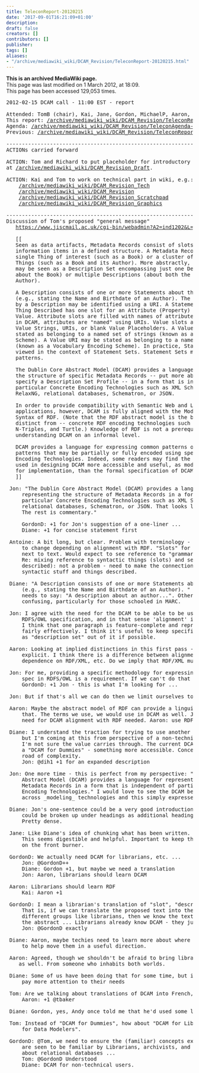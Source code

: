 ```yaml
---
title: TeleconReport-20120215
date: '2017-09-01T16:21:09+01:00'
description: 
draft: false
creators: []
contributors: []
publisher: 
tags: []
aliases:
- "/archive/mediawiki_wiki/DCAM_Revision/TeleconReport-20120215.html"
---
```


 **This is an archived MediaWiki page.**  
This page was last modified on 1 March 2012, at 18:09.  
This page has been accessed 129,053 times.

<pre>2012-02-15 DCAM call - 11:00 EST - report

Attended: TomB (chair), Kai, Jane, Gordon, MichaelP, Aaron, Diane, Mark (IRC), Jon, Antoine
This report: <a href="/mediawiki_wiki/DCAM_Revision/TeleconReport-20120215.md" class="external free" rel="nofollow">/archive/mediawiki_wiki/DCAM_Revision/TeleconReport-20120215</a>
Agenda: <a href="/mediawiki_wiki/DCAM_Revision/TeleconAgenda-20120215.md" class="external free" rel="nofollow">/archive/mediawiki_wiki/DCAM_Revision/TeleconAgenda-20120215</a>
Previous: <a href="/mediawiki_wiki/DCAM_Revision/TeleconReport-20120130.md" class="external free" rel="nofollow">/archive/mediawiki_wiki/DCAM_Revision/TeleconReport-20120130</a>

----------------------------------------------------------------------
ACTIONs carried forward

ACTION: Tom and Richard to put placeholder for introductory text into wiki document
at <a href="/mediawiki_wiki/DCAM_Revision_Draft.md" class="external free" rel="nofollow">/archive/mediawiki_wiki/DCAM_Revision_Draft</a>.

ACTION: Kai and Tom to work on technical part in wiki, e.g.:
    <a href="/mediawiki_wiki/DCAM_Revision_Tech.md" class="external free" rel="nofollow">/archive/mediawiki_wiki/DCAM_Revision_Tech</a>
    <a href="/mediawiki_wiki/DCAM_Revision.md" class="external free" rel="nofollow">/archive/mediawiki_wiki/DCAM_Revision</a>
    <a href="/mediawiki_wiki/DCAM_Revision_Scratchpad.md" class="external free" rel="nofollow">/archive/mediawiki_wiki/DCAM_Revision_Scratchpad</a>
    <a href="/mediawiki_wiki/DCAM_Revision_Graphics.md" class="external free" rel="nofollow">/archive/mediawiki_wiki/DCAM_Revision_Graphics</a>

----------------------------------------------------------------------
Discussion of Tom's proposed "general message"
   <a href="https://www.jiscmail.ac.uk/cgi-bin/webadmin?A2=ind1202&amp;L=dc-architecture&amp;P=19582" class="external free" rel="nofollow">https://www.jiscmail.ac.uk/cgi-bin/webadmin?A2=ind1202&amp;L=dc-architecture&amp;P=19582</a>

   [[
   Seen as data artifacts, Metadata Records consist of slots holding
   information items in a defined structure. A Metadata Record may describe a
   single Thing of interest (such as a Book) or a cluster of closely related
   Things (such as a Book and its Author). More abstractly, a Metadata Record
   may be seen as a Description Set encompassing just one Description (i.e.,
   about the Book) or multiple Descriptions (about both the Book and the
   Author).  
   
   A Description consists of one or more Statements about the Thing Described
   (e.g., stating the Name and Birthdate of an Author). The Thing Described
   by a Description may be identified using a URI. A Statement about the
   Thing Described has one slot for an Attribute (Property) and one slot for a
   Value. Attribute slots are filled with names of attributes (properties);
   in DCAM, attributes are "named" using URIs. Value slots are filled with
   Value Strings, URIs, or blank Value Placeholders. A Value String may be
   stated as belonging to a named set of strings (known as a Syntax Encoding
   Scheme). A Value URI may be stated as belonging to a named set of URIs
   (known as a Vocabulary Encoding Scheme). In practice, Statements may be
   viewed in the context of Statement Sets. Statement Sets may follow common
   patterns.

   The Dublin Core Abstract Model (DCAM) provides a language for representing
   the structure of specific Metadata Records -- put more abstractly, to
   specify a Description Set Profile -- in a form that is independent of
   particular Concrete Encoding Technologies such as XML Schema, RDF/XML,
   RelaxNG, relational databases, Schematron, or JSON.  
   
   In order to provide compatibility with Semantic Web and Linked Data
   applications, however, DCAM is fully aligned with the Model and Abstract
   Syntax of RDF. (Note that the RDF abstract model is the basis for -- thus
   distinct from -- concrete RDF encoding technologies such as RDF/XML,
   N-Triples, and Turtle.) Knowledge of RDF is not a prerequisite for
   understanding DCAM on an informal level.

   DCAM provides a language for expressing common patterns of Statements --
   patterns that may be partially or fully encoded using specific Concrete
   Encoding Technologies. Indeed, some readers may find the example patterns
   used in designing DCAM more accessible and useful, as models and templates
   for implementation, than the formal specification of DCAM itself.
   ]]

 Jon: "The Dublin Core Abstract Model (DCAM) provides a language for
     representing the structure of Metadata Records in a form that is independent of
     particular Concrete Encoding Technologies such as XML Schema, RDF/XML, RelaxNG,
     relational databases, Schematron, or JSON. That looks like 100% of it to me.
     The rest is commentary."

     GordonD: +1 for Jon's suggestion of a one-liner ...
     Diane: +1 for concise statement first

 Antoine: A bit long, but clear. Problem with terminology - we should be ready
     to change depending on alignment with RDF. "Slots" for example. Put disclaimer 
     next to text. Would expect to see reference to "grammar".
     Re: mixing reference to syntactic things (slots) and semantic (things
     described): not a problem - need to make the connection between the
     syntactic stuff and things described.

 Diane: "A Description consists of one or more Statements about the Thing Described
     (e.g., stating the Name and Birthdate of an Author). " This sentence
     needs to say: "A description about an author...". Otherwise very
     confusing, particularly for those schooled in MARC.

 Jon: I agree with the need for the DCAM to be able to be used to create an
     RDFS/OWL specification, and in that sense 'alignment' is necessary.
     I think that one paragraph is feature-complete and represents the 'pitch' 
     fairly effectively. I think it's useful to keep specific grammar, such 
     as "description set" out of it if possible.

 Aaron: Looking at implied distinctions in this first pass - maybe make more
     explicit. I think there is a difference between alignment with RDF and
     dependence on RDF/XML, etc. Do we imply that RDF/XML must be used?

 Jon: For me, providing a specific methodology for expressing a DCAM-compatible 
     spec in RDFS/OWL is a requirement. If we can't do that then it won't be useful.
     GordonD: +1 Jon - this is what I'm looking for ...

 Jon: But if that's all we can do then we limit ourselves to simply solving an edge case.

 Aaron: Maybe the abstract model of RDF can provide a linguistic guide for how we do 
     that. The terms we use, we would use in DCAM as well. Jon, in RFC, agrees with 
     need for DCAM alignment with RDF needed. Aaron: use RDF abstract syntax.

 Diane: I understand the traction for trying to use another spec as a basis for this, 
     but I'm coming at this from perspective of a non-technical reader.
     I'm not sure the value carries through. The current DCAM is very difficult. We need
     a "DCAM for Dummies" - something more accessible. Concerned we might be going down
     road of complexity.
     Jon: @dih1 +1 for an expanded description

 Jon: One more time - this is perfect from my perspective: "The Dublin Core
     Abstract Model (DCAM) provides a language for representing the structure of
     Metadata Records in a form that is independent of particular Concrete
     Encoding Technologies." I would love to see the DCAM be this well-implemented 
     across _modeling_ technologies and this simply expressed: <a href="http://mustache.github.com/" class="external free" rel="nofollow">http://mustache.github.com/</a>
     
 Diane: Jon's one-sentence could be a very good introduction. But these five paragraphs 
     could be broken up under headings as additional headings. But try not to cram it all. 
     Pretty dense.

 Jane: Like Diane's idea of chunking what has been written. Going in a good direction. 
     This seems digestible and helpful. Important to keep the "DCAM for Dummies" idea 
     on the front burner.

 GordonD: We actually need DCAM for librarians, etc. ...
     Jon: @GordonD++
     Diane: Gordon +1, but maybe we need a translation
     Jon: Aaron, librarians should learn DCAM

 Aaron: Librarians should learn RDF
     Kai: Aaron +1

 GordonD: I mean a librarian's translation of "slot", "description", "statement", etc.
     That is, if we can translate the proposed text into the vocabularies familiar to 
     different groups like librarians, then we know the text is a good distillation of 
     the abstract ... Librarians already know DCAM - they just use a different terminology.
     Jon: @GordonD exactly

 Diane: Aaron, maybe techies need to learn more about where librarians are, in order 
     to help move them in a useful direction.

 Aaron: Agreed, though we shouldn't be afraid to bring librarians into the wider community 
    as well. From someone who inhabits both worlds.

 Diane: Some of us have been doing that for some time, but it ain't easy, and we need to 
     pay more attention to their needs

 Tom: Are we talking about translations of DCAM into French, Chinese... and Librarianese?
     Aaron: +1 @tbaker

 Diane: Gordon, yes, Andy once told me that he'd used some library ideas in DCAM.

 Tom: Instead of "DCAM for Dummies", how about "DCAM for Librarians" and "DCAM
     for Data Modelers".

 GordonD: @Tom, we need to ensure the (familiar) concepts expressed in DCAM
     are seen to be familiar by Librarians, archivists, and anybody who knows
     about relational databases ...
     Tom: @GordonD Understood
     Diane: DCAM for non-technical users.
</pre>

